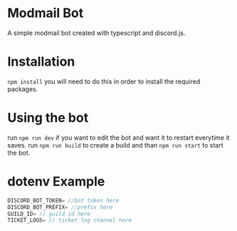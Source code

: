 # Modmail Bot
A simple modmail bot created with typescript and discord.js.

# Installation
`npm install` you will need to do this in order to install the required packages.

# Using the bot
run `npm run dev` if you want to edit the bot and want it to restart everytime it saves.
run `npm run build` to create a build and than `npm run start` to start the bot.

# dotenv Example
```ts
DISCORD_BOT_TOKEN= //bot token here
DISCORD_BOT_PREFIX= //prefix here
GUILD_ID= // guild id here
TICKET_LOGS= // ticket log channel here
```
